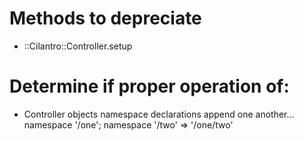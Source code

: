 # Methods to depreciate
* ::Cilantro::Controller.setup

# Determine if proper operation of:
* Controller objects namespace declarations append one another... 
  namespace '/one'; namespace '/two' => '/one/two'